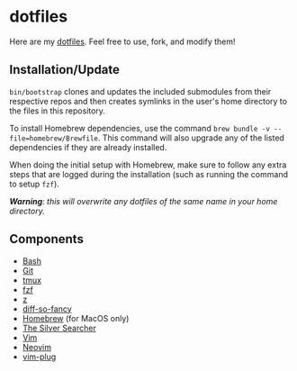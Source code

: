 # dotfiles

Here are my [dotfiles](https://dotfiles.github.io). Feel free to use, fork, and modify them!

## Installation/Update

`bin/bootstrap` clones and updates the included submodules from their respective repos and then creates symlinks in the user's home directory to the files in this repository. 

To install Homebrew dependencies, use the command `brew bundle -v --file=homebrew/Brewfile`. This command will also upgrade any of the listed dependencies if they are already installed. 

When doing the initial setup with Homebrew, make sure to follow any extra steps that are logged during the installation (such as running the command to setup `fzf`).

*__Warning__: this will overwrite any dotfiles of the same name in your home directory.*

## Components

- [Bash](https://www.gnu.org/software/bash/)
- [Git](https://git-scm.com/)
- [tmux](https://github.com/tmux/tmux)
- [fzf](https://github.com/junegunn/fzf)
- [z](https://github.com/rupa/z)
- [diff-so-fancy](https://github.com/so-fancy/diff-so-fancy)
- [Homebrew](https://brew.sh/) (for MacOS only)
- [The Silver Searcher](https://github.com/ggreer/the_silver_searcher)
- [Vim](https://www.vim.org/)
- [Neovim](https://neovim.io/)
- [vim-plug](https://github.com/junegunn/vim-plug)

